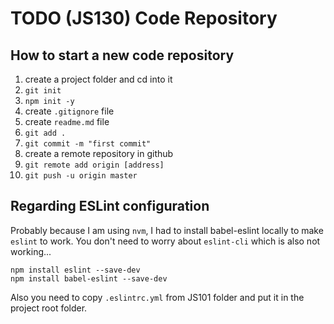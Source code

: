 # TODO (JS130) Code Repository

## How to start a new code repository

1. create a project folder and cd into it
2. `git init`
3. `npm init -y`
4. create `.gitignore` file
5. create `readme.md` file
6. `git add .`
7. `git commit -m "first commit"`
8. create a remote repository in github
9. `git remote add origin [address]`
10. `git push -u origin master`

## Regarding ESLint configuration

Probably because I am using `nvm`, I had to install babel-eslint locally to make `eslint` to work. You don't need to worry about `eslint-cli` which is also not working...

```shell
npm install eslint --save-dev
npm install babel-eslint --save-dev
```

Also you need to copy `.eslintrc.yml` from JS101 folder and put it in the project root folder.
